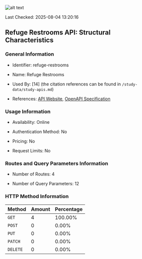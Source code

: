 ![alt text](https://img.shields.io/badge/OpenAPI_Specification-Valid-brightgreen.svg)

Last Checked: 2025-08-04 13:20:16

## Refuge Restrooms API: Structural Characteristics

### General Information

- Identifier: refuge-restrooms

- Name: Refuge Restrooms

- Used By: [14] (the citation references can be found in `/study-data/study-apis.md`)

- References: [API Website](https://www.refugerestrooms.org/api/docs), [OpenAPI Specification](https://www.refugerestrooms.org/api/swagger_doc.json)

### Usage Information

- Availability: Online

- Authentication Method: No

- Pricing: No

- Request Limits: No

### Routes and Query Parameters Information

- Number of Routes: 4

- Number of Query Parameters: 12

### HTTP Method Information

| Method | Amount | Percentage |
|--------|--------|------------|
| `GET` | 4 | 100.00% |
| `POST` | 0 | 0.00% |
| `PUT` | 0 | 0.00% |
| `PATCH` | 0 | 0.00% |
| `DELETE` | 0 | 0.00% |
